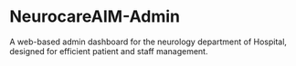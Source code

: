 # NeurocareAIM-Admin
A web-based admin dashboard for the neurology department of Hospital, designed for efficient patient and staff management.
